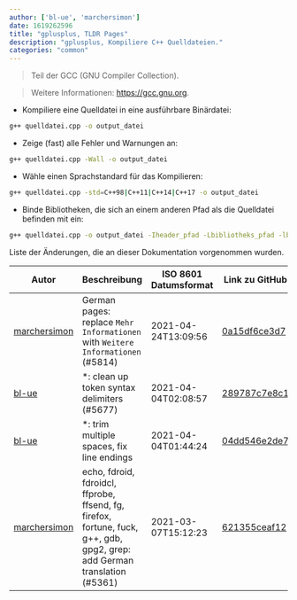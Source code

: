 ```yaml
---
author: ['bl-ue', 'marchersimon']
date: 1619262596
title: "gplusplus, TLDR Pages"
description: "gplusplus, Kompiliere C++ Quelldateien."
categories: "common"
---
```

> Teil der GCC (GNU Compiler Collection).

> Weitere Informationen: <https://gcc.gnu.org>.

- Kompiliere eine Quelldatei in eine ausführbare Binärdatei:

```bash
g++ quelldatei.cpp -o output_datei
```

- Zeige (fast) alle Fehler und Warnungen an:

```bash
g++ quelldatei.cpp -Wall -o output_datei
```

- Wähle einen Sprachstandard für das Kompilieren:

```bash
g++ quelldatei.cpp -std=C++98|C++11|C++14|C++17 -o output_datei
```

- Binde Bibliotheken, die sich an einem anderen Pfad als die Quelldatei befinden mit ein:

```bash
g++ quelldatei.cpp -o output_datei -Iheader_pfad -Lbibliotheks_pfad -lbibliotheks_name
```
Liste der Änderungen, die an dieser Dokumentation vorgenommen wurden.


Autor | Beschreibung | ISO 8601 Datumsformat | Link zu GitHub
------|-----|-----|-----
[marchersimon](mailto:50295997+marchersimon@users.noreply.github.com) | German pages: replace `Mehr Informationen` with `Weitere Informationen` (#5814) | 2021-04-24T13:09:56 | [0a15df6ce3d7](https://github.com/tldr-pages/tldr/commit/0a15df6ce3d790b71b8fa4ae2e8befe0ed0806c7)
[bl-ue](mailto:54780737+bl-ue@users.noreply.github.com) | *: clean up token syntax delimiters (#5677) | 2021-04-04T02:08:57 | [289787c7e8c1](https://github.com/tldr-pages/tldr/commit/289787c7e8c1177742d23004198253154fe50c3c)
[bl-ue](mailto:54780737+bl-ue@users.noreply.github.com) | *: trim multiple spaces, fix line endings | 2021-04-04T01:44:24 | [04dd546e2de7](https://github.com/tldr-pages/tldr/commit/04dd546e2de7f59f40a867acca6f46b0dc8ea9b4)
[marchersimon](mailto:50295997+marchersimon@users.noreply.github.com) | echo, fdroid, fdroidcl, ffprobe, ffsend, fg, firefox, fortune, fuck, g++, gdb, gpg2, grep: add German translation (#5361) | 2021-03-07T15:12:23 | [621355ceaf12](https://github.com/tldr-pages/tldr/commit/621355ceaf120c12636ae359cdf108678acd89db)

